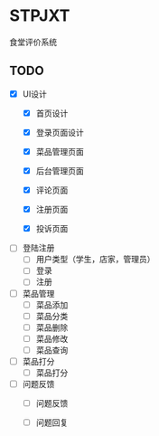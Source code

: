 # STPJXT

食堂评价系统



## TODO

- [x] UI设计
  - [x] 首页设计
  - [x] 登录页面设计
  - [x] 菜品管理页面
  - [x] 后台管理页面
  - [x] 评论页面
  - [x] 注册页面
  - [x] 投诉页面


- [ ] 登陆注册
  - [ ] 用户类型（学生，店家，管理员）
  - [ ] 登录
  - [ ] 注册
- [ ] 菜品管理
  - [ ] 菜品添加
  - [ ] 菜品分类
  - [ ] 菜品删除
  - [ ] 菜品修改
  - [ ] 菜品查询

- [ ] 菜品打分
  - [ ] 菜品打分

- [ ] 问题反馈
  - [ ] 问题反馈
  - [ ] 问题回复


